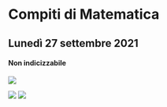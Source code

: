 # Compiti di Matematica

## Lunedì 27 settembre 2021

#### Non indicizzabile


![](https://i.imgur.com/ZgZgmUY.jpg)

![](https://i.imgur.com/J6ciLzE.jpg)
![](https://i.imgur.com/3SeHOQg.jpg)
<!--stackedit_data:
eyJoaXN0b3J5IjpbMTc2NjEwNjgzNSwtNjkxNjc0NzU1LC0zNz
E1MjM2OTEsMjM0MTIzNDA1XX0=
-->